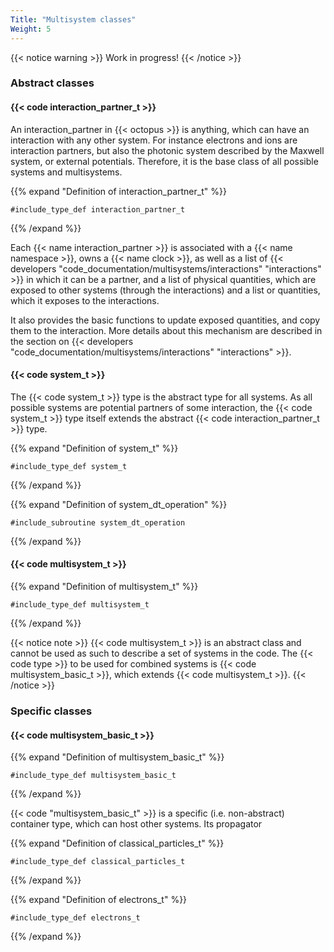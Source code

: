 ```yaml
---
Title: "Multisystem classes"
Weight: 5
---
```


{{< notice warning >}}
Work in progress!
{{< /notice >}}



### Abstract classes


#### {{< code interaction_partner_t >}}

An interaction_partner in {{< octopus >}} is anything, which can have an interaction with any other system.
For instance electrons and ions are interaction partners, but also the photonic system described by the Maxwell system, or external potentials.
Therefore, it is the base class of all possible systems and multisystems.

{{% expand "Definition of interaction_partner_t" %}}
```Fortran
#include_type_def interaction_partner_t
```
{{% /expand %}}

Each {{< name interaction_partner >}} is associated with a {{< name namespace >}}, owns a {{< name clock >}}, as well as a list of {{< developers "code_documentation/multisystems/interactions" "interactions" >}} in which it can be a partner, and a list of physical quantities, which are exposed to other systems (through the interactions) and a list
or quantities, which it exposes to the interactions.

It also provides the basic functions to update exposed quantities, and copy them to the interaction. More details about this mechanism are described in the section on 
{{< developers "code_documentation/multisystems/interactions" "interactions" >}}.

#### {{< code system_t >}}

The {{< code system_t >}} type is the abstract type for all systems. 
As all possible systems are potential partners of some interaction, the {{< code system_t >}} type itself extends the abstract {{< code interaction_partner_t >}} type.

{{% expand "Definition of system_t" %}}
```Fortran
#include_type_def system_t
```
{{% /expand %}}

{{% expand "Definition of system_dt_operation" %}}
```Fortran
#include_subroutine system_dt_operation
```
{{% /expand %}}

#### {{< code multisystem_t >}}


{{% expand "Definition of multisystem_t" %}}
```Fortran
#include_type_def multisystem_t
```
{{% /expand %}}

{{< notice note >}}
{{< code multisystem_t >}} is an abstract class and cannot be used as such to describe a set of systems in the code.
The {{< code type >}} to be used for combined systems is {{< code multisystem_basic_t >}}, which extends {{< code multisystem_t >}}.
{{< /notice >}}




### Specific classes

#### {{< code multisystem_basic_t >}}

{{% expand "Definition of multisystem_basic_t" %}}
```Fortran
#include_type_def multisystem_basic_t
```
{{% /expand %}}

{{< code "multisystem_basic_t" >}} is a specific (i.e. non-abstract) container type, which can host other systems. Its propagator

{{% expand "Definition of classical_particles_t" %}}
```Fortran
#include_type_def classical_particles_t
```
{{% /expand %}}

{{% expand "Definition of electrons_t" %}}
```Fortran
#include_type_def electrons_t
```
{{% /expand %}}



<!--
{{< mermaid >}}
 classDiagram
    class interaction_partner_t{
    + namespace_t: namespace
    + clock_t    : clock
    + integer_list_t: supported_interactions_as_partner
    + quantity_t   : quantities[MAX_QUANTITIES]

    + update_exposed_quantities()
    + update_exposed_quantity()
    + copy_quantities_to_interaction() 


    }
    
    class system_t{
    - integer : accumulated_loop_ticks
    + space_t: space
    + propagator_t: prop 
    + integer : interaction_timing  
    + integer_list_t: supported_interactions
    + interaction_list_t: interactions 
    + mpi_grp_t : grp  

    + dt_operation()
    + reset_clocks()
    + update_exposed_quantities()
    + init_propagator()
    + init_all_interactions()
    + init_parallelization()
    + update_interactions()
    + update_interactions_start()
    + update_interactions_finish()
    + propagation_start()
    + propagation_finish()
    + has_reached_final_propagation_time
    + output_start()
    + output_write()
    + output_finish()
    + process_is_slave()
    + init_interaction()
    + initial_conditions()
    + do_td_operation()
    + iteration_info()
    + is_tolerance_reached()
    + update_quantity()

    }
    
    class multisystem_t {
    }

    class interaction_t{
    - integer : n_system_quantities
    - integer : system_quantities(:) 
    + clock_t: clock 
    + character(len=:) : label
    }

    class interaction_with_partner_t{
    + interaction_partner_t: partner
    + update(requested_time)
    }

    interaction_partner_t <|-- system_t
    system_t <|-- multisystem_t

    interaction_t <|-- interaction_with_partner_t
{{< /mermaid >}}
-->

